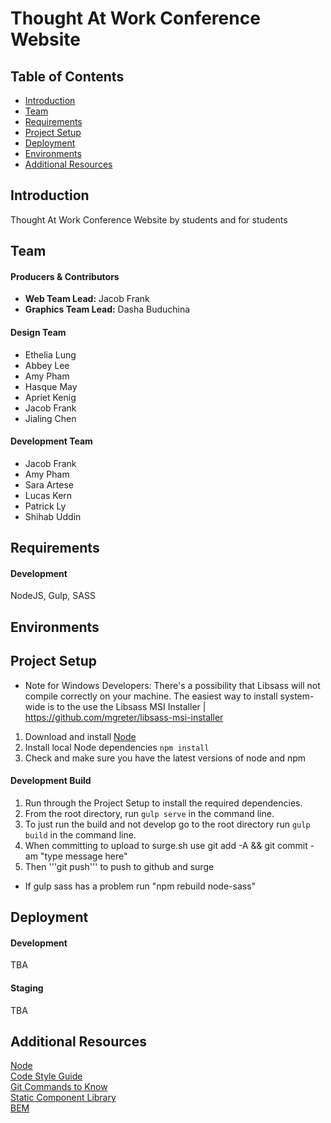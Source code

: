 # Thought At Work Conference Website


## Table of Contents
- [Introduction](#introduction)
- [Team](#team)
- [Requirements](#requirements)
- [Project Setup](#setup)
- [Deployment](#deployment)
- [Environments](#environments)
- [Additional Resources](#resources)  

## <a name="introduction"></a>Introduction
Thought At Work Conference Website by students and for students  

## <a name="team"></a>Team
#### Producers & Contributors
- **Web Team Lead:** Jacob Frank
- **Graphics Team Lead:** Dasha Buduchina

#### Design Team
- Ethelia Lung
- Abbey Lee
- Amy Pham
- Hasque May
- Apriet Kenig
- Jacob Frank
- Jialing Chen

#### Development Team
- Jacob Frank
- Amy Pham
- Sara Artese
- Lucas Kern
- Patrick Ly
- Shihab Uddin

## <a name="requirements"></a>Requirements
#### Development
NodeJS, Gulp, SASS  

## <a name="environments"></a>Environments  

## <a name="setup"></a>Project Setup
- Note for Windows Developers: There's a possibility that Libsass will not compile correctly on your machine. The easiest way to install system-wide is to the use the Libsass MSI Installer | https://github.com/mgreter/libsass-msi-installer
1. Download and install [Node](https://nodejs.org)
2. Install local Node dependencies `npm install`
3. Check and make sure you have the latest versions of node and npm

#### Development Build
1. Run through the Project Setup to install the required dependencies.
2. From the root directory, run `gulp serve` in the command line.
3. To just run the build and not develop go to the root directory run `gulp build` in the command line.     
4. When committing to upload to surge.sh use git add -A && git commit -am "type message here"
5. Then '''git push''' to push to github and surge
- If gulp sass has a problem run "npm rebuild node-sass"

## <a name="deployment"></a>Deployment
#### Development
TBA  

#### Staging
TBA  

## <a name="resources"></a>Additional Resources
[Node](https://nodejs.org)
<br>
[Code Style Guide](https://github.com/ThoughtAtWork/thoughtatwork.github.io/wiki/Style-Guide)
<br>
[Git Commands to Know](http://dont-be-afraid-to-commit.readthedocs.io/en/latest/git/commandlinegit.html)
<br>
[Static Component Library](https://paper.dropbox.com/doc/TAW-Development-Component-Library-NuZpIleMA1UDTlUfzFQkn)
<br>
[BEM](https://css-tricks.com/bem-101/)

